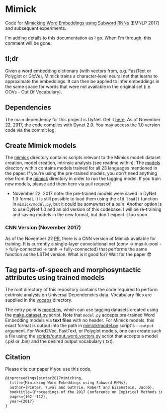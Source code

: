 # Mimick
Code for [Mimicking Word Embeddings using Subword RNNs](http://www.aclweb.org/anthology/D17-1010) (EMNLP 2017) and subsequent experiments.

I'm adding details to this documentation as I go. When I'm through, this comment will be gone.

## tl;dr
Given a word embedding dictionary (with vectors from, e.g. FastText or Polyglot or GloVe), Mimick trains a character-level neural net that learns to approximate the embeddings. It can then be applied to infer embeddings in the same space for words that were not available in the original set (i.e. OOVs - Out Of Vocabulary).

## Dependencies
The main dependency for this project is DyNet. Get it [here](http://dynet.readthedocs.io/en/latest/python.html). As of November 22, 2017, the code complies with Dynet 2.0. You may access the 1.0 version code via the commit log.

## Create Mimick models
The [mimick](mimick) directory contains scripts relevant to the Mimick model: dataset creation, model creation, intrinsic analysis (see readme within). The [models](mimick/models) directory within contains models trained for all 23 languages mentioned in the paper. If you're using the pre-trained models, you don't need anything else from the [mimick](mimick) directory in order to run the tagging model. If you train new models, please add them here via pull request!

* November 22, 2017 note: the pre-trained models were saved in DyNet 1.0 format. It is still possible to load them using the `old_load()` function in `mimick/model.py`, but it could be somewhat of a pain. Another option is to use DyNet 1.0 and an old version of this codebase.
I will be re-training and saving models in the new format, but don't expect it too soon.

### CNN Version (November 2017)

As of the November 22 [PR](https://github.com/yuvalpinter/Mimick/pull/2), there is a CNN version of Mimick available for training. It is currently a single-layer convolutional net (conv -> max-k-pool -> fully-connected -> tanh -> fully-connected) that performs the same function as the LSTM version. What is it good for? Wait for the paper 😎

## Tag parts-of-speech and morphosyntactic attributes using trained models
The root directory of this repository contains the code required to perform extrinsic analysis on Universal Dependencies data. Vocabulary files are supplied in the [vocabs](vocabs) directory.

The entry point is [model.py](model.py), which can use tagging datasets created using the [make_dataset.py](make_dataset.py) script.
Note that `model.py` accepts pre-trained Word Embedding models via **text files** with no header. For Mimick models, this exact format is output into the path in [mimick/model.py](mimick/model.py) script's `--output` argument. For Word2Vec, FastText, or Polyglot models, one can create such a file using the [scripts/output_word_vectors.py](scripts/output_word_vectors.py) script that accepts a model (.pkl or .bin) and the desired output vocabulary (.txt).

## Citation

Please cite our paper if you use this code.

```latex
@inproceedings{pinter2017mimicking,
  title={Mimicking Word Embeddings using Subword RNNs},
  author={Pinter, Yuval and Guthrie, Robert and Eisenstein, Jacob},
  booktitle={Proceedings of the 2017 Conference on Empirical Methods in Natural Language Processing},
  pages={102--112},
  year={2017}
}
```
